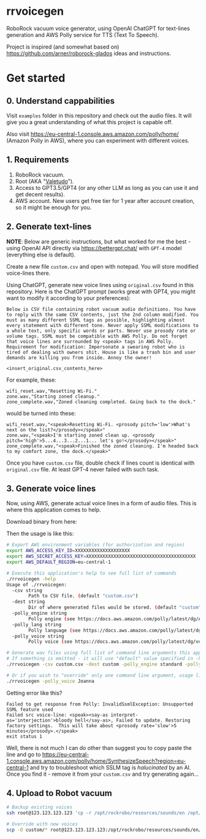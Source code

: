 # rrvoicegen

RoboRock vacuum voice generator, using OpenAI ChatGPT for text-lines generation and AWS Polly service for TTS (Text To Speech).

Project is inspired (and somewhat based on) https://github.com/arner/roborock-glados ideas and instructions.

# Get started

## 0. Understand cappabilities

Visit `examples` folder in this repository and check out the audio files. It will give you a great understanding of what this project is capable off.

Also visit https://eu-central-1.console.aws.amazon.com/polly/home/ (Amazon Polly in AWS), where you can experiment with different voices.

## 1. Requirements

1. RoboRock vacuum.
2. Root (AKA "[Valetudo](https://github.com/Hypfer/Valetudo)").
3. Access to GPT3.5/GPT4 (or any other LLM as long as you can use it and get decent results).
4. AWS account. New users get free tier for 1 year after account creation, so it might be enough for you.

## 2. Generate text-lines

**NOTE**: Below are generic instructions, but what worked for me the best - using OpenAI API directly via https://bettergpt.chat/ with `GPT-4` model (everything else is default).

Create a new file `custom.csv` and open with notepad. You will store modified voice-lines there.

Using ChatGPT, generate new voice lines using `original.csv` found in this repository. Here is the ChatGPT prompt (works great with GPT4, you might want to modify it according to your preferences):

```
Below is CSV file containing robot vacuum audio definitions. You have to reply with the same CSV contents, just the 2nd column modified. You must as many different SSML tags as possible, highlighting almost every statement with different tone. Never apply SSML modifications to a whole text, only specific words or parts. Never use prosody rate or volume tags. SSML must be compatible with AWS Polly. Do not forget that voice lines are surrounded by <speak> tags in AWS Polly. Requirement for modification: Impersonate a swearing robot who is tired of dealing with owners shit. House is like a trash bin and user demands are killing you from inside. Annoy the owner!

<insert_original.csv_contents_here>
```

For example, these:

```
wifi_reset.wav,"Resetting Wi-Fi."
zone.wav,"Starting zoned cleanup."
zone_complete.wav,"Zoned cleaning completed. Going back to the dock."
```

would be turned into these:

```
wifi_reset.wav,"<speak>Resetting Wi-Fi. <prosody pitch='low'>What's next on the list?</prosody></speak>"
zone.wav,"<speak>I'm starting zoned clean up. <prosody pitch='high'>5...4...3...2...1... let's go!</prosody></speak>"
zone_complete.wav,"<speak>Finished the zoned cleaning. I'm headed back to my comfort zone, the dock.</speak>"
```

Once you have `custom.csv` file, double check if lines count is identical with `original.csv` file. At least GPT-4 never failed with such task.

## 3. Generate voice lines

Now, using AWS, generate actual voice lines in a form of audio files. This is where this application comes to help.

Download binary from here: 

Then the usage is like this:
```bash
# Export AWS environment variables (for authorization and region)
export AWS_ACCESS_KEY_ID=XXXXXXXXXXXXXXXXXXXX
export AWS_SECRET_ACCESS_KEY=XXXXXXXXXXXXXXXXXXXXXXXXXXXXXXXXXXXXXXXX
export AWS_DEFAULT_REGION=eu-central-1

# Execute this application's help to see full list of commands
./rrvoicegen -help
Usage of ./rrvoicegen:
  -csv string
        Path to CSV file. (default "custom.csv")
  -dest string
        Dir of where generated files would be stored. (default "custom")
  -polly_engine string
        Polly engine (see https://docs.aws.amazon.com/polly/latest/dg/API_DescribeVoices.html) (default "standard")
  -polly_lang string
        Polly language (see https://docs.aws.amazon.com/polly/latest/dg/API_DescribeVoices.html) (default "en-US")
  -polly_voice string
        Polly voice (see https://docs.aws.amazon.com/polly/latest/dg/voicelist.html) (default "Matthew")

# Generate wav files using full list of command line arguments this app provides.
# If something is emitted - it will use "default" value specified in -help output.
./rrvoicegen -csv custom.csv -dest custom -polly_engine standard -polly_lang en-US -polly_voice Matthew

# Or if you wish to "override" only one command line argument, usage like this.
./rrvoicegen -polly_voice Joanna
```

Getting error like this?
```
Failed to get response from Polly: InvalidSsmlException: Unsupported SSML feature used
Failed src voice-line: <speak><say-as interpret-as='interjection'>bloody hell</say-as>, Failed to update. Restoring factory settings.  This will take about <prosody rate='slow'>5 minutes</prosody>.</speak>
exit status 1
```

Well, there is not much I can do other than suggest you to copy paste the line and go to https://eu-central-1.console.aws.amazon.com/polly/home/SynthesizeSpeech?region=eu-central-1 and try to troubleshoot which SSLM tag is _halucinated_ by an AI. Once you find it - remove it from your `custom.csv` and try generating again...

## 4. Upload to Robot vacuum

```bash
# Backup existing voices
ssh root@123.123.123.123 'cp -r /opt/rockrobo/resources/sounds/en /opt/rockrobo/resources/sounds/en_BAK'

# Override with new voices
scp -O custom/* root@123.123.123.123:/opt/rockrobo/resources/sounds/en/
```
